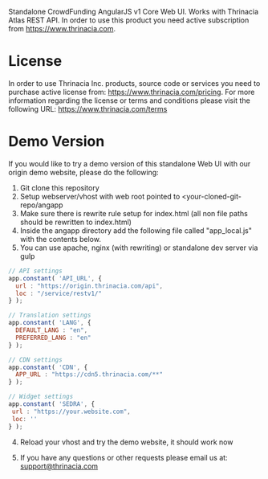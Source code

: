 Standalone CrowdFunding AngularJS v1 Core Web UI. Works with Thrinacia Atlas REST API. In order to use this product you need active subscription from https://www.thrinacia.com.

License          
================
 
In order to use Thrinacia Inc. products, source code or services you need to purchase active license from: https://www.thrinacia.com/pricing. For more information regarding the license or terms and conditions please visit the following URL: https://www.thrinacia.com/terms

Demo Version
================

If you would like to try a demo version of this standalone Web UI with our origin demo website, please do the following:

1. Git clone this repository
2. Setup webserver/vhost with web root pointed to <your-cloned-git-repo/angapp
3. Make sure there is rewrite rule setup for index.html (all non file paths should be rewritten to index.html)
4. Inside the angapp directory add the following file called "app_local.js" with the contents below.
5. You can use apache, nginx (with rewriting) or standalone dev server via gulp

```javascript
// API settings
app.constant( 'API_URL', {
  url : "https://origin.thrinacia.com/api",
  loc : "/service/restv1/"
} );

// Translation settings
app.constant( 'LANG', {
  DEFAULT_LANG : "en",
  PREFERRED_LANG : "en"
} );

// CDN settings
app.constant( 'CDN', {
  APP_URL : "https://cdn5.thrinacia.com/**"
} );

// Widget settings
app.constant( 'SEDRA', {
 url : "https://your.website.com",
 loc: ''
} );
```

4. Reload your vhost and try the demo website, it should work now

5. If you have any questions or other requests please email us at: support@thrinacia.com
